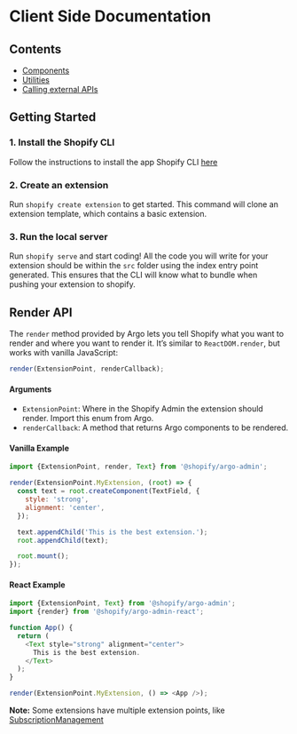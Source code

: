 # Client Side Documentation

## Contents

- [Components](./Components)
- [Utilities](./Utilities)
- [Calling external APIs](./ExternalAPI)

## Getting Started

### 1. Install the Shopify CLI

Follow the instructions to install the app Shopify CLI [here](https://shopify.github.io/shopify-app-cli/getting-started/install/)

### 2. Create an extension

Run `shopify create extension` to get started.
This command will clone an extension template, which contains a basic extension.

### 3. Run the local server

Run `shopify serve` and start coding! All the code you will write for your extension should be within the `src` folder using the index entry point generated. This ensures that the CLI will know what to bundle when pushing your extension to shopify.

## Render API

The `render` method provided by Argo lets you tell Shopify what you want to render and where you want to render it.
It’s similar to `ReactDOM.render`, but works with vanilla JavaScript:

```js
render(ExtensionPoint, renderCallback);
```

#### Arguments

- `ExtensionPoint`: Where in the Shopify Admin the extension should render. Import this enum from Argo.
- `renderCallback`: A method that returns Argo components to be rendered.

#### Vanilla Example

```js
import {ExtensionPoint, render, Text} from '@shopify/argo-admin';

render(ExtensionPoint.MyExtension, (root) => {
  const text = root.createComponent(TextField, {
    style: 'strong',
    alignment: 'center',
  });

  text.appendChild('This is the best extension.');
  root.appendChild(text);

  root.mount();
});
```

#### React Example

```js
import {ExtensionPoint, Text} from '@shopify/argo-admin';
import {render} from '@shopify/argo-admin-react';

function App() {
  return (
    <Text style="strong" alignment="center">
      This is the best extension.
    </Text>
  );
}

render(ExtensionPoint.MyExtension, () => <App />);
```

**Note:** Some extensions have multiple extension points, like [SubscriptionManagement](./ExtensionPoints/SubscriptionManagement/README.md)
